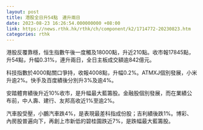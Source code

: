 ```yaml
---
layout: post
title: 港股全日升54點　連升兩日
date: 2023-08-23 16:26:54.000000000 +08:00
link: https://news.rthk.hk/rthk/ch/component/k2/1714772-20230823.htm
categories: rthk
---
```


港股反覆靠穩，恒生指數午後一度觸及18000點，升近210點。收市報17845點，升54點，升幅0.31%，連升兩日，全日主板成交額逾842億元。

科技指數於4000點關口爭持，收報4008點，升幅0.2%。ATMXJ個別發展，小米升逾2%。快手及百度績後分別升3%及逾4%。

安踏體育績後升近10%收市，是升幅最大藍籌股。金融股個別發展，而在業績公布前，中人壽、建行、友邦高收近1%至逾2%。

汽車股受壓，小鵬汽車跌4%，是表現最差科指成份股；吉利績後跌1%。博彩、內房股普遍向下，再創上市新低的碧桂園跌近7%，是跌幅最大藍籌股。
